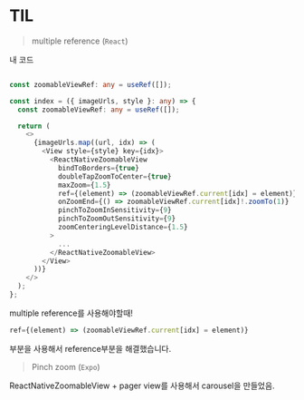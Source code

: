 # TIL

> multiple reference (`React`)

내 코드

```typescript

const zoomableViewRef: any = useRef([]);

const index = ({ imageUrls, style }: any) => {
  const zoomableViewRef: any = useRef([]);

  return (
    <>
      {imageUrls.map((url, idx) => (
        <View style={style} key={idx}>
          <ReactNativeZoomableView
            bindToBorders={true}
            doubleTapZoomToCenter={true}
            maxZoom={1.5}
            ref={(element) => (zoomableViewRef.current[idx] = element)}
            onZoomEnd={() => zoomableViewRef.current[idx]!.zoomTo(1)}
            pinchToZoomInSensitivity={9}
            pinchToZoomOutSensitivity={9}
            zoomCenteringLevelDistance={1.5}
          >
            ...
          </ReactNativeZoomableView>
        </View>
      ))}
    </>
  );
};
```

multiple reference를 사용해야할때!

```typescript
ref={(element) => (zoomableViewRef.current[idx] = element)}
```

부분을 사용해서 reference부분을 해결했습니다.



> Pinch zoom (`Expo`)

ReactNativeZoomableView + pager view를 사용해서 carousel을 만들었음.